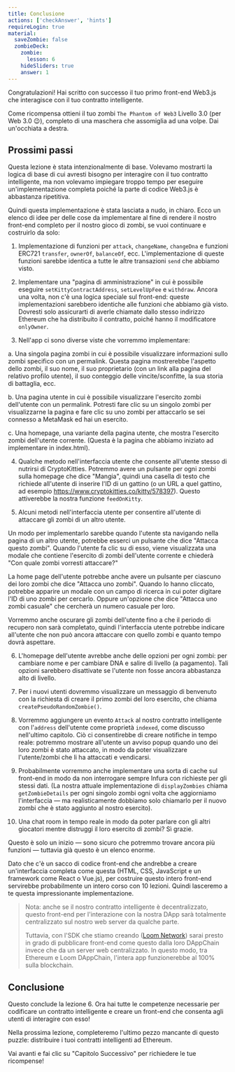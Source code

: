 ```yaml
---
title: Conclusione
actions: ['checkAnswer', 'hints']
requireLogin: true
material:
  saveZombie: false
  zombieDeck:
    zombie:
      lesson: 6
    hideSliders: true
    answer: 1
---
```


Congratulazioni! Hai scritto con successo il tuo primo front-end Web3.js che interagisce con il tuo contratto intelligente.

Come ricompensa ottieni il tuo zombi `The Phantom of Web3` Livello 3.0 (per Web 3.0 😉), completo di una maschera che assomiglia ad una volpe. Dai un'occhiata a destra.

## Prossimi passi

Questa lezione è stata intenzionalmente di base. Volevamo mostrarti la logica di base di cui avresti bisogno per interagire con il tuo contratto intelligente, ma non volevamo impiegare troppo tempo per eseguire un'implementazione completa poiché la parte di codice Web3.js è abbastanza ripetitiva.

Quindi questa implementazione è stata lasciata a nudo, in chiaro. Ecco un elenco di idee per delle cose da implementare al fine di rendere il nostro front-end completo per il nostro gioco di zombi, se vuoi continuare e costruirlo da solo:

1. Implementazione di funzioni per `attack`, `changeName`, `changeDna` e funzioni ERC721 `transfer`, `ownerOf`, `balanceOf`, ecc. L'implementazione di queste funzioni sarebbe identica a tutte le altre transazioni `send` che abbiamo visto.

2. Implementare una "pagina di amministrazione" in cui è possibile eseguire `setKittyContractAddress`, `setLevelUpFee` e `withdraw`. Ancora una volta, non c'è una logica speciale sul front-end: queste implementazioni sarebbero identiche alle funzioni che abbiamo già visto. Dovresti solo assicurarti di averle chiamate dallo stesso indirizzo Ethereum che ha distribuito il contratto, poiché hanno il modificatore `onlyOwner`.

3. Nell'app ci sono diverse viste che vorremmo implementare:

  a. Una singola pagina zombi in cui è possibile visualizzare informazioni sullo zombi specifico con un permalink. Questa pagina mostrerebbe l'aspetto dello zombi, il suo nome, il suo proprietario (con un link alla pagina del relativo profilo utente), il suo conteggio delle vincite/sconfitte, la sua storia di battaglia, ecc.

  b. Una pagina utente in cui è possibile visualizzare l'esercito zombi dell'utente con un permalink. Potresti fare clic su un singolo zombi per visualizzarne la pagina e fare clic su uno zombi per attaccarlo se sei connesso a MetaMask ed hai un esercito.

  c. Una homepage, una variante della pagina utente, che mostra l'esercito zombi dell'utente corrente. (Questa è la pagina che abbiamo iniziato ad implementare in index.html).

4. Qualche metodo nell'interfaccia utente che consente all'utente stesso di nutrirsi di CryptoKitties. Potremmo avere un pulsante per ogni zombi sulla homepage che dice "Mangia", quindi una casella di testo che richiede all'utente di inserire l'ID di un gattino (o un URL a quel gattino, ad esempio <a href="https://www.cryptokitties.co/kitty/578397" target=_blank>https://www.cryptokitties.co/kitty/578397</a>). Questo attiverebbe la nostra funzione `feedOnKitty`.

5. Alcuni metodi nell'interfaccia utente per consentire all'utente di attaccare gli zombi di un altro utente.

  Un modo per implementarlo sarebbe quando l'utente sta navigando nella pagina di un altro utente, potrebbe esserci un pulsante che dice "Attacca questo zombi". Quando l'utente fa clic su di esso, viene visualizzata una modale che contiene l'esercito di zombi dell'utente corrente e chiederà "Con quale zombi vorresti attaccare?"

  La home page dell'utente potrebbe anche avere un pulsante per ciascuno dei loro zombi che dice "Attacca uno zombi". Quando lo hanno cliccato, potrebbe apparire un modale con un campo di ricerca in cui poter digitare l'ID di uno zombi per cercarlo. Oppure un'opzione che dice "Attacca uno zombi casuale" che cercherà un numero casuale per loro.

  Vorremmo anche oscurare gli zombi dell'utente fino a che il periodo di recupero non sarà completato, quindi l'interfaccia utente potrebbe indicare all'utente che non può ancora attaccare con quello zombi e quanto tempo dovrà aspettare.

6. L'homepage dell'utente avrebbe anche delle opzioni per ogni zombi: per cambiare nome e per cambiare DNA e salire di livello (a pagamento). Tali opzioni sarebbero disattivate se l'utente non fosse ancora abbastanza alto di livello.

7. Per i nuovi utenti dovremmo visualizzare un messaggio di benvenuto con la richiesta di creare il primo zombi del loro esercito, che chiama `createPseudoRandomZombie()`.

8. Vorremmo aggiungere un evento `Attack` al nostro contratto intelligente con l'`address` dell'utente come proprietà `indexed`, come discusso nell'ultimo capitolo. Ciò ci consentirebbe di creare notifiche in tempo reale: potremmo mostrare all'utente un avviso popup quando uno dei loro zombi è stato attaccato, in modo da poter visualizzare l'utente/zombi che li ha attaccati e vendicarsi.

9. Probabilmente vorremmo anche implementare una sorta di cache sul front-end in modo da non interrogare sempre Infura con richieste per gli stessi dati. (La nostra attuale implementazione di `displayZombies` chiama `getZombieDetails` per ogni singolo zombi ogni volta che aggiorniamo l'interfaccia — ma realisticamente dobbiamo solo chiamarlo per il nuovo zombi che è stato aggiunto al nostro esercito).

10. Una chat room in tempo reale in modo da poter parlare con gli altri giocatori mentre distruggi il loro esercito di zombi? Sì grazie.

Questo è solo un inizio — sono sicuro che potremmo trovare ancora più funzioni — tuttavia già questo è un elenco enorme.

Dato che c'è un sacco di codice front-end che andrebbe a creare un'interfaccia completa come questa (HTML, CSS, JavaScript e un framework come React o Vue.js), per costruire questo intero front-end servirebbe probabilmente un intero corso con 10 lezioni. Quindi lasceremo a te questa impressionante implementazione.

> Nota: anche se il nostro contratto intelligente è decentralizzato, questo front-end per l'interazione con la nostra DApp sarà totalmente centralizzato sul nostro web server da qualche parte.
>
> Tuttavia, con l'SDK che stiamo creando (<a href="https://medium.com/loom-network/loom-network-is-live-scalable-ethereum-dapps-coming-soon-to-a-dappchain-near-you-29d26da00880" target=_blank>Loom Network</a>) sarai presto in grado di pubblicare front-end come questo dalla loro DAppChain invece che da un server web centralizzato. In questo modo, tra Ethereum e Loom DAppChain, l'intera app funzionerebbe al 100% sulla blockchain.

## Conclusione

Questo conclude la lezione 6. Ora hai tutte le competenze necessarie per codificare un contratto intelligente e creare un front-end che consenta agli utenti di interagire con esso!

Nella prossima lezione, completeremo l'ultimo pezzo mancante di questo puzzle: distribuire i tuoi contratti intelligenti ad Ethereum.

Vai avanti e fai clic su "Capitolo Successivo" per richiedere le tue ricompense!

